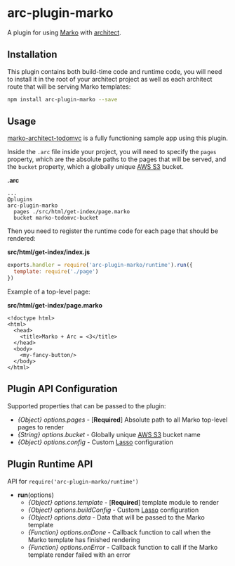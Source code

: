 # arc-plugin-marko

A plugin for using [Marko](https://github.com/marko-js/marko) with
[architect](https://arc.codes/).

## Installation

This plugin contains both build-time code and runtime code, you will need to
install it in the root of your architect project as well as each architect
route that will be serving Marko templates:

```bash
npm install arc-plugin-marko --save
```

## Usage

[marko-architect-todomvc](https://github.com/marko-js-samples/marko-architect-todomvc)
is a fully functioning sample app using this plugin.

Inside the `.arc` file inside your project, you will need to specify the `pages`
property, which are the absolute paths to the pages that will be served, and the
`bucket` property, which a globally unique [AWS S3](https://aws.amazon.com/s3/)
bucket.

**.arc**
```
...
@plugins
arc-plugin-marko
  pages ./src/html/get-index/page.marko
  bucket marko-todomvc-bucket
```

Then you need to register the runtime code for each page that should be rendered:

**src/html/get-index/index.js**
```js
exports.handler = require('arc-plugin-marko/runtime').run({
  template: require('./page')
})
```

Example of a top-level page:

**src/html/get-index/page.marko**

```marko
<!doctype html>
<html>
  <head>
    <title>Marko + Arc = <3</title>
  </head>
  <body>
    <my-fancy-button/>
  </body>
</html>
```

## Plugin API Configuration

Supported properties that can be passed to the plugin:

* *{Object} options.pages* - [**Required**] Absolute path to all Marko top-level
  pages to render
* *{String} options.bucket* - Globally unique [AWS S3](https://aws.amazon.com/s3/)
 bucket name
* *{Object} options.config* - Custom [Lasso](https://github.com/lasso-js/lasso)
  configuration

## Plugin Runtime API

API for `require('arc-plugin-marko/runtime')`

* **run**(options)
  * *{Object} options.template* - [**Required**] template module to render
  * *{Object} options.buildConfig* - Custom [Lasso](https://github.com/lasso-js/lasso)
    configuration
  * *{Object} options.data* - Data that will be passed to the Marko template
  * *{Function} options.onDone* - Callback function to call when the Marko
    template has finished rendering
  * *{Function} options.onError* - Callback function to call if the Marko
    template render failed with an error
